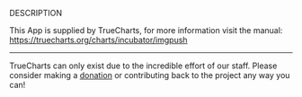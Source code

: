 DESCRIPTION


This App is supplied by TrueCharts, for more information visit the manual: https://truecharts.org/charts/incubator/imgpush

---

TrueCharts can only exist due to the incredible effort of our staff.
Please consider making a [donation](https://truecharts.org/docs/about/sponsor) or contributing back to the project any way you can!
